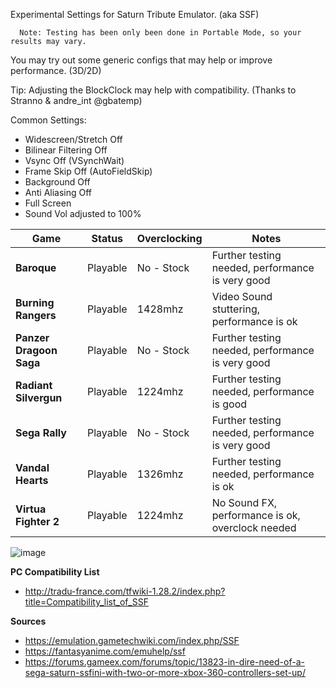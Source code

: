 Experimental Settings for Saturn Tribute Emulator. (aka SSF)

      Note: Testing has been only been done in Portable Mode, so your results may vary.
      
You may try out some generic configs that may help or improve performance. (3D/2D) 

Tip: Adjusting the BlockClock may help with compatibility. (Thanks to Stranno & andre_int @gbatemp)

Common Settings:
* Widescreen/Stretch Off 
* Bilinear Filtering Off
* Vsync Off (VSynchWait)
* Frame Skip Off (AutoFieldSkip)
* Background Off
* Anti Aliasing Off
* Full Screen
* Sound Vol adjusted to 100%

| Game | Status | Overclocking | Notes |
| --- | --- | --- | --- |
| **Baroque** | Playable | No - Stock | Further testing needed, performance is very good |
| **Burning Rangers** | Playable | 1428mhz | Video Sound stuttering, performance is ok |
| **Panzer Dragoon Saga** | Playable | No - Stock | Further testing needed, performance is very good |
| **Radiant Silvergun** | Playable | 1224mhz | Further testing needed, performance is good |
| **Sega Rally** | Playable | No - Stock | Further testing needed, performance is very good |
| **Vandal Hearts** | Playable | 1326mhz | Further testing needed, performance is ok |
| **Virtua Fighter 2** | Playable | 1224mhz | No Sound FX, performance is ok, overclock needed |

![image](https://user-images.githubusercontent.com/2754819/137221201-849009fc-6fdf-479d-89fc-45dd62dc272f.png)

**PC Compatibility List**
* http://tradu-france.com/tfwiki-1.28.2/index.php?title=Compatibility_list_of_SSF


**Sources**
* https://emulation.gametechwiki.com/index.php/SSF
* https://fantasyanime.com/emuhelp/ssf
* https://forums.gameex.com/forums/topic/13823-in-dire-need-of-a-sega-saturn-ssfini-with-two-or-more-xbox-360-controllers-set-up/
